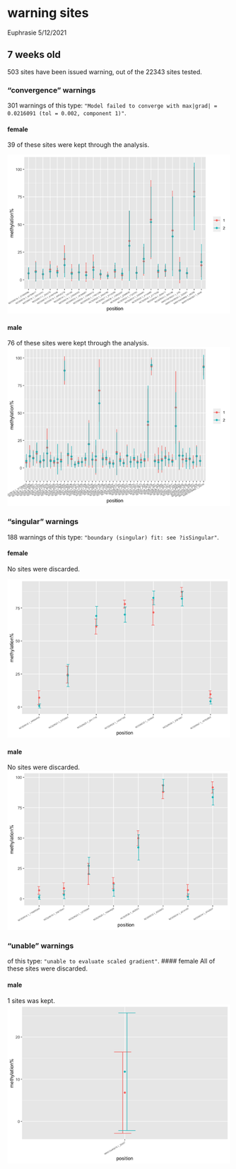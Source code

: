 warning sites
================
Euphrasie
5/12/2021

## 7 weeks old

503 sites have been issued warning, out of the 22343 sites tested.

### “convergence” warnings

301 warnings of this type:
`"Model failed to converge with max|grad| = 0.0216091 (tol = 0.002, component 1)"`.

#### female

39 of these sites were kept through the analysis.

![](warningsites_files/figure-gfm/unnamed-chunk-1-1.png)<!-- -->

#### male

76 of these sites were kept through the analysis.
![](warningsites_files/figure-gfm/unnamed-chunk-2-1.png)<!-- -->

### “singular” warnings

188 warnings of this type: `"boundary (singular) fit: see ?isSingular"`.

#### female

No sites were discarded.

![](warningsites_files/figure-gfm/unnamed-chunk-3-1.png)<!-- -->

#### male

No sites were discarded.
![](warningsites_files/figure-gfm/unnamed-chunk-4-1.png)<!-- -->

### “unable” warnings

of this type: `"unable to evaluate scaled gradient"`. \#\#\#\# female
All of these sites were discarded.

#### male

1 sites was kept.
![](warningsites_files/figure-gfm/unnamed-chunk-5-1.png)<!-- -->
